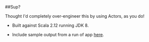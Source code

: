 ##Sup?

Thought I'd completely over-engineer this by using Actors, as you do!

- Built against Scala 2.12 running JDK 8.

- Include sample output from a run of app [here](./twits-2019-07-12T17:14:51.296+01:00.json).
